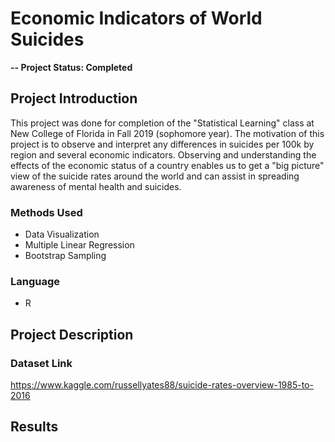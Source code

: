 # Economic Indicators of World Suicides

**-- Project Status: Completed**

## Project Introduction
This project was done for completion of the "Statistical Learning" class at New College of Florida in Fall 2019 (sophomore year). The motivation of this project is to observe and interpret any differences in suicides per 100k by region and several economic indicators. Observing and understanding the effects of the economic status of a country enables us to get a "big picture" view of the suicide rates around the world and can assist in spreading awareness of mental health and suicides. 

### Methods Used

- Data Visualization
- Multiple Linear Regression
- Bootstrap Sampling

### Language

- R

## Project Description

### Dataset Link
https://www.kaggle.com/russellyates88/suicide-rates-overview-1985-to-2016

## Results
